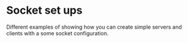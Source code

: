 # Socket set ups
Different examples of showing how you can create simple servers and clients with a some socket configuration.

